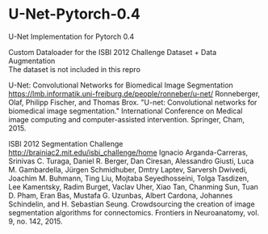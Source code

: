# U-Net-Pytorch-0.4
U-Net Implementation for Pytorch 0.4

Custom Dataloader for the ISBI 2012 Challenge Dataset + Data Augmentation   
The dataset is not included in this repro   

U-Net: Convolutional Networks for Biomedical Image Segmentation   
https://lmb.informatik.uni-freiburg.de/people/ronneber/u-net/
Ronneberger, Olaf, Philipp Fischer, and Thomas Brox. "U-net: Convolutional networks for biomedical image segmentation." International Conference on Medical image computing and computer-assisted intervention. Springer, Cham, 2015.

ISBI 2012 Segmentation Challenge
http://brainiac2.mit.edu/isbi_challenge/home
Ignacio Arganda-Carreras, Srinivas C. Turaga, Daniel R. Berger, Dan Ciresan, Alessandro Giusti, Luca M. Gambardella, Jürgen Schmidhuber, Dmtry Laptev, Sarversh Dwivedi, Joachim M. Buhmann, Ting Liu, Mojtaba Seyedhosseini, Tolga Tasdizen, Lee Kamentsky, Radim Burget, Vaclav Uher, Xiao Tan, Chanming Sun, Tuan D. Pham, Eran Bas, Mustafa G. Uzunbas, Albert Cardona, Johannes Schindelin, and H. Sebastian Seung. Crowdsourcing the creation of image segmentation algorithms for connectomics. Frontiers in Neuroanatomy, vol. 9, no. 142, 2015.
